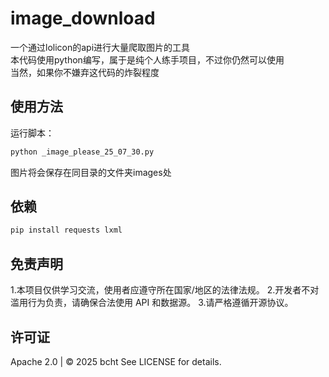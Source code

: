 # image_download
一个通过lolicon的api进行大量爬取图片的工具  
本代码使用python编写，属于是纯个人练手项目，不过你仍然可以使用  
当然，如果你不嫌弃这代码的炸裂程度  

## 使用方法
运行脚本：
```bash
python _image_please_25_07_30.py
```
图片将会保存在同目录的文件夹images处

## 依赖
```bash
pip install requests lxml
```

## 免责声明
1.本项目仅供学习交流，使用者应遵守所在国家/地区的法律法规。
2.开发者不对滥用行为负责，请确保合法使用 API 和数据源。
3.请严格遵循开源协议。

## 许可证
Apache 2.0 | © 2025 bcht
See LICENSE for details.
